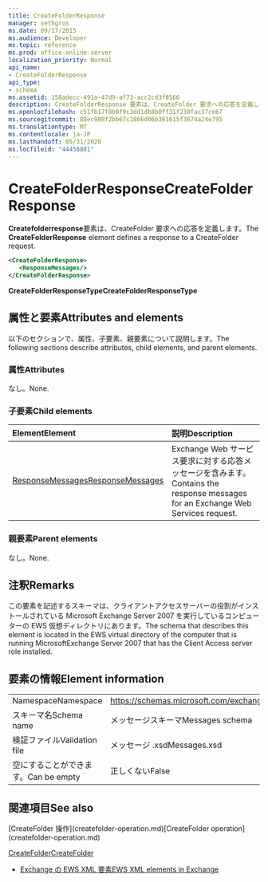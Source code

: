 ```yaml
---
title: CreateFolderResponse
manager: sethgros
ms.date: 09/17/2015
ms.audience: Developer
ms.topic: reference
ms.prod: office-online-server
localization_priority: Normal
api_name:
- CreateFolderResponse
api_type:
- schema
ms.assetid: 158adecc-491a-47d9-af73-acc2cd3f8566
description: CreateFolderResponse 要素は、CreateFolder 要求への応答を定義します。
ms.openlocfilehash: c51fb17f0b0f9c3dd1db8b0ff31f230fac37ce67
ms.sourcegitcommit: 88ec988f2bb67c1866d06b361615f3674a24e795
ms.translationtype: MT
ms.contentlocale: ja-JP
ms.lasthandoff: 05/31/2020
ms.locfileid: "44458881"
---
```

# <a name="createfolderresponse"></a><span data-ttu-id="a5234-103">CreateFolderResponse</span><span class="sxs-lookup"><span data-stu-id="a5234-103">CreateFolderResponse</span></span>

<span data-ttu-id="a5234-104">**Createfolderresponse**要素は、CreateFolder 要求への応答を定義します。</span><span class="sxs-lookup"><span data-stu-id="a5234-104">The **CreateFolderResponse** element defines a response to a CreateFolder request.</span></span> 
  
```xml
<CreateFolderResponse>
   <ResponseMessages/>
</CreateFolderResponse>
```

 <span data-ttu-id="a5234-105">**CreateFolderResponseType**</span><span class="sxs-lookup"><span data-stu-id="a5234-105">**CreateFolderResponseType**</span></span>
## <a name="attributes-and-elements"></a><span data-ttu-id="a5234-106">属性と要素</span><span class="sxs-lookup"><span data-stu-id="a5234-106">Attributes and elements</span></span>

<span data-ttu-id="a5234-107">以下のセクションで、属性、子要素、親要素について説明します。</span><span class="sxs-lookup"><span data-stu-id="a5234-107">The following sections describe attributes, child elements, and parent elements.</span></span>
  
### <a name="attributes"></a><span data-ttu-id="a5234-108">属性</span><span class="sxs-lookup"><span data-stu-id="a5234-108">Attributes</span></span>

<span data-ttu-id="a5234-109">なし。</span><span class="sxs-lookup"><span data-stu-id="a5234-109">None.</span></span>
  
### <a name="child-elements"></a><span data-ttu-id="a5234-110">子要素</span><span class="sxs-lookup"><span data-stu-id="a5234-110">Child elements</span></span>

|<span data-ttu-id="a5234-111">**Element**</span><span class="sxs-lookup"><span data-stu-id="a5234-111">**Element**</span></span>|<span data-ttu-id="a5234-112">**説明**</span><span class="sxs-lookup"><span data-stu-id="a5234-112">**Description**</span></span>|
|:-----|:-----|
|[<span data-ttu-id="a5234-113">ResponseMessages</span><span class="sxs-lookup"><span data-stu-id="a5234-113">ResponseMessages</span></span>](responsemessages.md) <br/> |<span data-ttu-id="a5234-114">Exchange Web サービス要求に対する応答メッセージを含みます。</span><span class="sxs-lookup"><span data-stu-id="a5234-114">Contains the response messages for an Exchange Web Services request.</span></span>  <br/> |
   
### <a name="parent-elements"></a><span data-ttu-id="a5234-115">親要素</span><span class="sxs-lookup"><span data-stu-id="a5234-115">Parent elements</span></span>

<span data-ttu-id="a5234-116">なし。</span><span class="sxs-lookup"><span data-stu-id="a5234-116">None.</span></span>
  
## <a name="remarks"></a><span data-ttu-id="a5234-117">注釈</span><span class="sxs-lookup"><span data-stu-id="a5234-117">Remarks</span></span>

<span data-ttu-id="a5234-118">この要素を記述するスキーマは、クライアントアクセスサーバーの役割がインストールされている Microsoft Exchange Server 2007 を実行しているコンピューターの EWS 仮想ディレクトリにあります。</span><span class="sxs-lookup"><span data-stu-id="a5234-118">The schema that describes this element is located in the EWS virtual directory of the computer that is running MicrosoftExchange Server 2007 that has the Client Access server role installed.</span></span>
  
## <a name="element-information"></a><span data-ttu-id="a5234-119">要素の情報</span><span class="sxs-lookup"><span data-stu-id="a5234-119">Element information</span></span>

|||
|:-----|:-----|
|<span data-ttu-id="a5234-120">Namespace</span><span class="sxs-lookup"><span data-stu-id="a5234-120">Namespace</span></span>  <br/> |https://schemas.microsoft.com/exchange/services/2006/messages  <br/> |
|<span data-ttu-id="a5234-121">スキーマ名</span><span class="sxs-lookup"><span data-stu-id="a5234-121">Schema name</span></span>  <br/> |<span data-ttu-id="a5234-122">メッセージスキーマ</span><span class="sxs-lookup"><span data-stu-id="a5234-122">Messages schema</span></span>  <br/> |
|<span data-ttu-id="a5234-123">検証ファイル</span><span class="sxs-lookup"><span data-stu-id="a5234-123">Validation file</span></span>  <br/> |<span data-ttu-id="a5234-124">メッセージ .xsd</span><span class="sxs-lookup"><span data-stu-id="a5234-124">Messages.xsd</span></span>  <br/> |
|<span data-ttu-id="a5234-125">空にすることができます。</span><span class="sxs-lookup"><span data-stu-id="a5234-125">Can be empty</span></span>  <br/> |<span data-ttu-id="a5234-126">正しくない</span><span class="sxs-lookup"><span data-stu-id="a5234-126">False</span></span>  <br/> |
   
## <a name="see-also"></a><span data-ttu-id="a5234-127">関連項目</span><span class="sxs-lookup"><span data-stu-id="a5234-127">See also</span></span>



<span data-ttu-id="a5234-128">
  [CreateFolder 操作](createfolder-operation.md)</span><span class="sxs-lookup"><span data-stu-id="a5234-128">[CreateFolder operation](createfolder-operation.md)</span></span>
  
[<span data-ttu-id="a5234-129">CreateFolder</span><span class="sxs-lookup"><span data-stu-id="a5234-129">CreateFolder</span></span>](createfolder.md)


- [<span data-ttu-id="a5234-130">Exchange の EWS XML 要素</span><span class="sxs-lookup"><span data-stu-id="a5234-130">EWS XML elements in Exchange</span></span>](ews-xml-elements-in-exchange.md)

